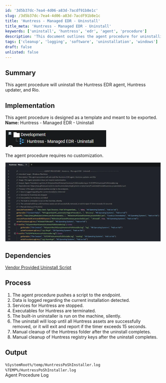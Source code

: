 ```yaml
---
id: '3d5b37dc-7ea4-4d06-a83d-7acdf91b8e1c'
slug: /3d5b37dc-7ea4-4d06-a83d-7acdf91b8e1c
title: 'Huntress - Managed EDR - Uninstall'
title_meta: 'Huntress - Managed EDR - Uninstall'
keywords: ['uninstall', 'huntress', 'edr', 'agent', 'procedure']
description: 'This document outlines the agent procedure for uninstalling the Huntress EDR agent, updater, and related components. It provides a detailed implementation guide, including dependencies, process steps, and output log locations for successful uninstallation.'
tags: ['cleanup', 'logging', 'software', 'uninstallation', 'windows']
draft: false
unlisted: false
---
```


## Summary

This agent procedure will uninstall the Huntress EDR agent, Huntress updater, and Rio.

## Implementation

This agent procedure is designed as a template and meant to be exported.  
**Name:** Huntress - Managed EDR - Uninstall  

![Image](../../../static/img/docs/3d5b37dc-7ea4-4d06-a83d-7acdf91b8e1c/image_1.webp)  

The agent procedure requires no customization.  

![Image](../../../static/img/docs/3d5b37dc-7ea4-4d06-a83d-7acdf91b8e1c/image_2.webp)  

## Dependencies

[Vendor Provided Uninstall Script](https://raw.githubusercontent.com/huntresslabs/deployment-scripts/main/Powershell/InstallHuntress.powershellv2.ps1)

## Process

1. The agent procedure pushes a script to the endpoint.
2. Data is logged regarding the current installation detected.
3. Services for Huntress are stopped.
4. Executables for Huntress are terminated.
5. The built-in uninstaller is run on the machine, silently.
6. The uninstall will loop until all Huntress assets are successfully removed, or it will exit and report if the timer exceeds 15 seconds.
7. Manual cleanup of the Huntress folder after the uninstall completes.
8. Manual cleanup of Huntress registry keys after the uninstall completes.

## Output

`%SystemRoot%/temp/HuntressPoShInstaller.log`  
`%TEMP%/HuntressPoShInstaller.log`  
Agent Procedure Log
